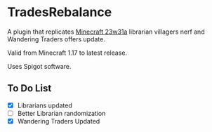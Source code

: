 # TradesRebalance
A plugin that replicates [Minecraft 23w31a](https://www.minecraft.net/en-us/article/minecraft-snapshot-23w31a) librarian villagers nerf and Wandering Traders offers update.

Valid from Minecraft 1.17 to latest release.

Uses Spigot software.

## To Do List
- [X] Librarians updated
- [ ] Better Librarian randomization
- [X] Wandering Traders Updated

